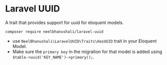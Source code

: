 # Laravel UUID
A trait that provides support for uuid for eloquent models.

`composer require neelbhanushali/laravel-uuid`

- use `NeelBhanushali\LaravelUUID\Traits\HasUUID` trait in your Eloquent Model.
- Make sure the `primary key` in the migration for that model is added using `$table->uuid('KEY_NAME')->primary();`.
